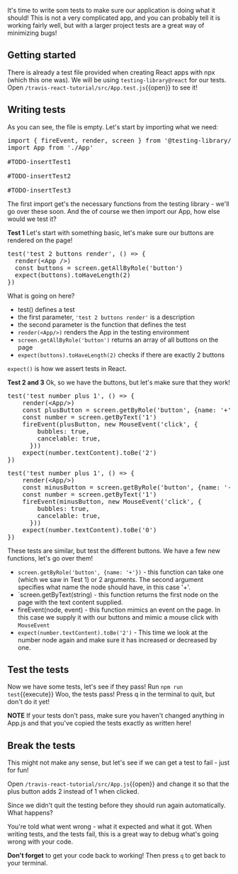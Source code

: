 It's time to write som tests to make sure our application is doing what it should! This is not a very complicated app, and you can probably tell it is working fairly well, but with a larger project tests are a great way of minimizing bugs!

## Getting started
There is already a test file provided when creating React apps with npx (which this one was). We will be using `testing-library@react` for our tests. Open `/travis-react-tutorial/src/App.test.js`{{open}} to see it!

## Writing tests
As you can see, the file is empty. Let's start by importing what we need:
<pre class="file" data-filename="/root/travis-react-tutorial/src/App.test.js" data-target="replace">
import { fireEvent, render, screen } from '@testing-library/react'
import App from './App'

#TODO-insertTest1

#TODO-insertTest2

#TODO-insertTest3
</pre>

The first import get's the necessary functions from the testing library - we'll go over these soon. And the of course we then import our App, how else would we test it?

**Test 1**
Let's start with something basic, let's make sure our buttons are rendered on the page!
<pre class="file" data-filename="/root/travis-react-tutorial/src/App.test.js" data-target="insert"  data-marker="#TODO-insertTest1">
test('test 2 buttons render', () => {
  render(&ltApp />)
  const buttons = screen.getAllByRole('button')
  expect(buttons).toHaveLength(2)
})
</pre>

What is going on here?
- test() defines a test
- the first parameter, `'test 2 buttons render'` is a description
- the second parameter is the function that defines the test
- `render(<App/>)` renders the App in the testing environment
- `screen.getAllByRole('button')` returns an array of all buttons on the page
- `expect(buttons).toHaveLength(2)` checks if there are exactly 2 buttons

`expect()` is how we assert tests in React.

**Test 2 and 3**
Ok, so we have the buttons, but let's make sure that they work!

<pre class="file" data-filename="/root/travis-react-tutorial/src/App.test.js" data-target="insert"  data-marker="#TODO-insertTest2">
test('test number plus 1', () => {
    render(&ltApp/>)
    const plusButton = screen.getByRole('button', {name: '+'})
    const number = screen.getByText('1')
    fireEvent(plusButton, new MouseEvent('click', {
        bubbles: true,
        cancelable: true,
      }))
    expect(number.textContent).toBe('2')
})
</pre>

<pre class="file" data-filename="/root/travis-react-tutorial/src/App.test.js" data-target="insert"  data-marker="#TODO-insertTest3">
test('test number plus 1', () => {
    render(&ltApp/>)
    const minusButton = screen.getByRole('button', {name: '-'})
    const number = screen.getByText('1')
    fireEvent(minusButton, new MouseEvent('click', {
        bubbles: true,
        cancelable: true,
      }))
    expect(number.textContent).toBe('0')
})
</pre>

These tests are similar, but test the different buttons. We have a few new functions, let's go over them!

- `screen.getByRole('button', {name: '+'})` - this function can take one (which we saw in Test 1) or 2 arguments. The second argument specifies what name the node should have, in this case '+'.
- `screen.getByText(string) - this function returns the first node on the page with the text content supplied.
- fireEvent(node, event) - this function mimics an event on the page. In this case we supply it with our buttons and mimic a mouse click with `MouseEvent`
- `expect(number.textContent).toBe('2')` - This time we look at the number node again and make sure it has increased or decreased by one.

## Test the tests
Now we have some tests, let's see if they pass! Run `npm run test`{{execute}}
Woo, the tests pass! Press q in the terminal to quit, but don't do it yet!

**NOTE** If your tests don't pass, make sure you haven't changed anything in App.js and that you've copied the tests exactly as written here!

## Break the tests
This might not make any sense, but let's see if we can get a test to fail - just for fun!

Open `/travis-react-tutorial/src/App.js`{{open}} and change it so that the plus button adds 2 instead of 1 when clicked.

Since we didn't quit the testing before they should run again automatically. What happens?

You're told what went wrong - what it expected and what it got. When writing tests, and the tests fail, this is a great way to debug what's going wrong with your code.

**Don't forget** to get your code back to working! Then press `q` to get back to your terminal.